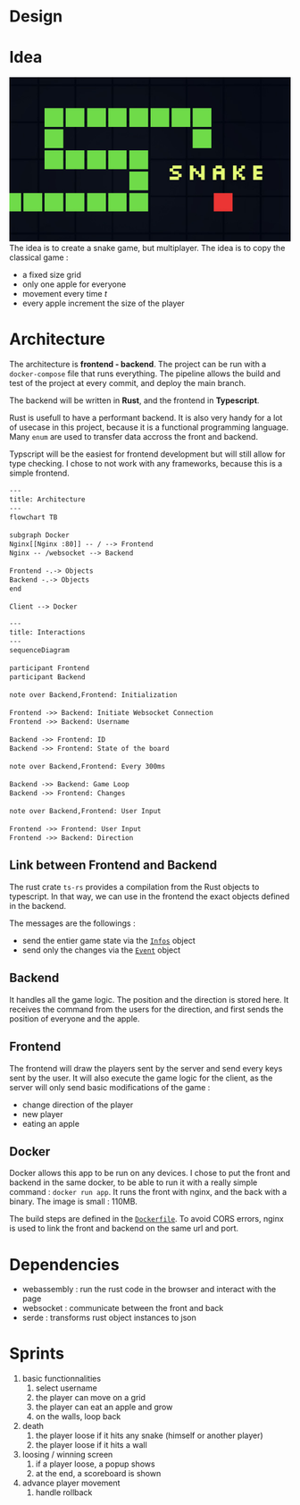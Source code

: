 Design
===

# Idea

![snake example](./snake-example.jpg)
The idea is to create a snake game, but multiplayer. The idea is to copy the classical game :
- a fixed size grid
- only one apple for everyone
- movement every time $t$
- every apple increment the size of the player

# Architecture
The architecture is **frontend - backend**. The project can be run with a `docker-compose` file that runs everything. The pipeline allows the build and test of the project at every commit, and deploy the main branch.

The backend will be written in **Rust**, and the frontend in **Typescript**. 

Rust is usefull to have a performant backend. It is also very handy for a lot of usecase in this project, because it is  a functional programming language. Many `enum` are used to transfer data accross the front and backend.

Typscript will be the easiest for frontend development but will still allow for type checking. I chose to not work with any frameworks, because this is a simple frontend.

```mermaid
---
title: Architecture
---
flowchart TB

subgraph Docker
Nginx[[Nginx :80]] -- / --> Frontend
Nginx -- /websocket --> Backend

Frontend -.-> Objects
Backend -.-> Objects
end

Client --> Docker
```

```mermaid
---
title: Interactions
---
sequenceDiagram

participant Frontend
participant Backend

note over Backend,Frontend: Initialization

Frontend ->> Backend: Initiate Websocket Connection
Frontend ->> Backend: Username

Backend ->> Frontend: ID
Backend ->> Frontend: State of the board

note over Backend,Frontend: Every 300ms

Backend ->> Backend: Game Loop
Backend ->> Frontend: Changes

note over Backend,Frontend: User Input

Frontend ->> Frontend: User Input
Frontend ->> Backend: Direction
```

## Link between Frontend and Backend
The rust crate `ts-rs` provides a compilation from the Rust objects to typescript. In that way, we can use in the frontend the exact objects defined in the backend.

The messages are the followings :
- send the entier game state via the [`Infos`](../backend/src/objects/infos.rs) object
- send only the changes via the [`Event`](../backend/src/objects/infos_change.rs) object

## Backend
It handles all the game logic. The position and the direction is stored here. It receives the command from the users for the direction, and first sends the position of everyone and the apple.

## Frontend
The frontend will draw the players sent by the server and send every keys sent by the user. It will also execute the game logic for the client, as the server will only send basic modifications of the game : 
- change direction of the player
- new player
- eating an apple

## Docker
Docker allows this app to be run on any devices. I chose to put the front and backend in the same docker, to be able to run it with a really simple command : `docker run app`. It runs the front with nginx, and the back with a binary. The image is small : 110MB.

The build steps are defined in the [`Dockerfile`](../Dockerfile). To avoid CORS errors, nginx is used to link the front and backend on the same url and port.

# Dependencies
- webassembly : run the rust code in the browser and interact with the page
- websocket : communicate between the front and back
- serde : transforms rust object instances to json

# Sprints
1. basic functionnalities
    1. select username
    1. the player can move on a grid
    2. the player can eat an apple and grow
    3. on the walls, loop back
2. death
    1. the player loose if it hits any snake (himself or another player)
    2. the player loose if it hits a wall
3. loosing / winning screen
    1. if a player loose, a popup shows
    2. at the end, a scoreboard is shown
4. advance player movement
    1. handle rollback
